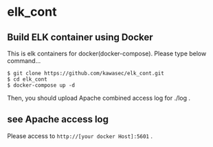# elk_cont

## Build ELK container using Docker
This is elk containers for docker(docker-compose).
Please type below command...

`$ git clone https://github.com/kawasec/elk_cont.git`  
`$ cd elk_cont`  
`$ docker-compose up -d`

Then, you should upload Apache combined access log for ./log .

## see Apache access log
 Please access to `http://[your docker Host]:5601` .
